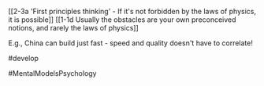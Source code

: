 [[2-3a 'First principles thinking' - If it's not forbidden by the laws of physics, it is possible]]
[[1-1d Usually the obstacles are your own preconceived notions, and rarely the laws of physics]]

E.g., China can build just fast - speed and quality doesn't have to correlate!


#develop 

#MentalModelsPsychology 